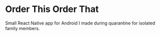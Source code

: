 # Order This Order That

Small React Native app for Android I made during quarantine for isolated family members.
